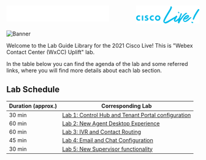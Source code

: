 <img src="labslive/cisco.png" align="left" />
<img src="labslive/CL2.png" align="right" />
<br />
<br />
&nbsp;
&nbsp;

![Banner](images/wxccbanner.jpg)

Welcome to the Lab Guide Library for the 2021 Cisco Live! This is "Webex Contact Center (WxCC) Uplift" lab. 

In the table below you can find the agenda of the lab and some referred links, where you will find more details about each lab section.

## Lab Schedule

| Duration (approx.) | Corresponding Lab |
| ---- | ----------------- |
| 30 min  | [Lab 1: Control Hub and Tenant Portal configuration](labslive/lab1.md) |
| 60 min  | [Lab 2: New Agent Desktop Experience](labslive/lab2.md) |
| 60 min  | [Lab 3: IVR and Contact Routing](labslive/lab3.md) |
| 45 min  | [Lab 4: Email and Chat Configuration](labslive/lab4.md)|
| 30 min  | [Lab 5: New Supervisor functionality](labslive/lab5.md) |

